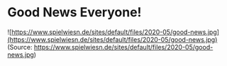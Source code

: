 # Good News Everyone!

![https://www.spielwiesn.de/sites/default/files/2020-05/good-news.jpg](https://www.spielwiesn.de/sites/default/files/2020-05/good-news.jpg)
(Source: https://www.spielwiesn.de/sites/default/files/2020-05/good-news.jpg) 
